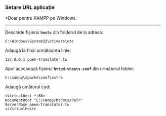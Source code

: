 ### Setare URL aplicație
*Doar pentru XAMPP pe Windows.
___

Deschide fișierul **`hosts`** din folderul de la adresa:

    C:\Windows\System32\drivers\etc
Adaugă la final următoarea linie:

    127.0.0.1 poem-translater.tw


Apoi accesează fișierul **`httpd-vhosts.conf`** din următorul folder:

    C:\xampp\apache\conf\extra
Adaugă umătorul cod:

    <VirtualHost *:80>
    DocumentRoot "C:/xampp/htdocs/PoTr"
    ServerName poem-translater.tw
    </VirtualHost>
